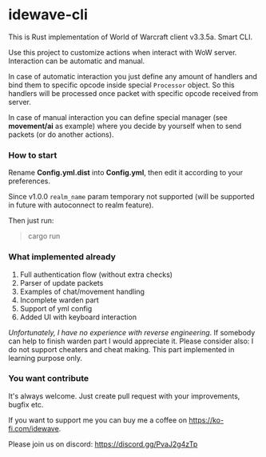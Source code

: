 # idewave-cli
This is Rust implementation of World of Warcraft client v3.3.5a. Smart CLI.

Use this project to customize actions when interact with WoW server. Interaction can be automatic and manual. 

In case of automatic interaction you just define any amount of handlers and bind them to specific opcode inside special `Processor` object. So this handlers will be processed once packet with specific opcode received from server.

In case of manual interaction you can define special manager (see **movement/ai** as example) where you decide by yourself when to send packets (or do another actions).

### How to start
Rename **Config.yml.dist** into **Config.yml**, then edit it according to your preferences. 

Since v1.0.0 `realm_name` param temporary not supported (will be supported in future with autoconnect to realm feature).

Then just run:

> cargo run

### What implemented already
1. Full authentication flow (without extra checks)
2. Parser of update packets
3. Examples of chat/movement handling
4. Incomplete warden part
5. Support of yml config
6. Added UI with keyboard interaction

*Unfortunately, I have no experience with reverse engineering*. 
If somebody can help to finish warden part I would appreciate it.
Please consider also: I do not support cheaters and cheat making. 
This part implemented in learning purpose only.

### You want contribute
It's always welcome. Just create pull request with your improvements, bugfix etc.

If you want to support me you can buy me a coffee on https://ko-fi.com/idewave.

Please join us on discord: https://discord.gg/PvaJ2g4zTp
